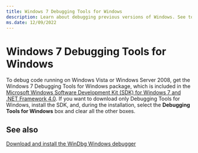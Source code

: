 ```yaml
---
title: Windows 7 Debugging Tools for Windows
description: Learn about debugging previous versions of Windows. See topics for debugging different Windows versions and view additional available information.
ms.date: 12/09/2022
---
```


# Windows 7 Debugging Tools for Windows

To debug code running on Windows Vista or Windows Server 2008, get the Windows 7 Debugging Tools for Windows package, which is included in the [Microsoft Windows Software Development Kit (SDK) for Windows 7 and .NET Framework 4.0](https://www.microsoft.com/download/details.aspx?id=8279). If you want to download only Debugging Tools for Windows, install the SDK, and, during the installation, select the **Debugging Tools for Windows** box and clear all the other boxes.

## <span id="related_topics"></span>See also

[Download and install the WinDbg Windows debugger](index.md)

 

 
